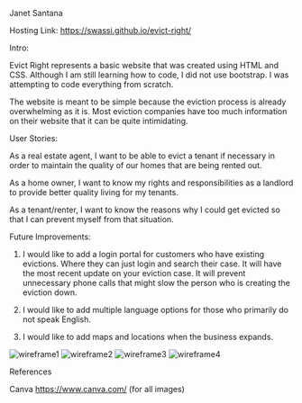 Janet Santana

Hosting Link:  https://swassi.github.io/evict-right/

Intro:

Evict Right represents a basic website that was created using HTML and CSS. Although I am still learning how to code, I did not use bootstrap. I was attempting to code everything from scratch. 

The website is meant to be simple because the eviction process is already overwhelming as it is. Most eviction companies have too much information on their website that it can be quite intimidating. 

User Stories:

As a real estate agent, I want to be able to evict a tenant if necessary in order to maintain the quality of our homes that are being rented out. 

As a home owner, I want to know my rights and responsibilities as a landlord to provide better quality living for my tenants. 

As a tenant/renter, I want to know the reasons why I could get evicted so that I can prevent myself from that situation.

Future Improvements:

1. I would like to add a login portal for customers who have existing evictions. Where they can just login and search their case. It will have the most recent update on your eviction case. It will prevent unnecessary phone calls that might slow the person who is creating the eviction down.

2. I would like to add multiple language options for those who primarily do not speak English.

3. I would like to add maps and locations when the business expands.

![wireframe1](https://user-images.githubusercontent.com/94398075/149658736-4cad0b3b-5f53-43b7-bd46-3368734e5744.png)
![wireframe2](https://user-images.githubusercontent.com/94398075/149658737-93d4aeae-a219-418f-b6f9-ea7b2e6c0190.png)
![wireframe3](https://user-images.githubusercontent.com/94398075/149658738-84cd290a-9a31-4965-bd0f-86fe6af06118.png)
![wireframe4](https://user-images.githubusercontent.com/94398075/149658739-9b894423-f4a1-47f8-abdb-da481806801d.png)

References

Canva https://www.canva.com/ (for all images)
